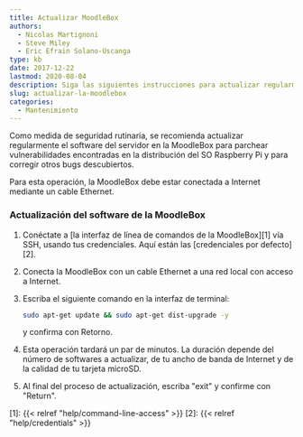 ```yaml
---
title: Actualizar MoodleBox
authors:
  - Nicolas Martignoni
  - Steve Miley
  - Eric Efrain Solano-Uscanga
type: kb
date: 2017-12-22
lastmod: 2020-08-04
description: Siga las siguientes instrucciones para actualizar regularmente su MoodleBox
slug: actualizar-la-moodlebox
categories:
  - Mantenimiento
---
```

Como medida de seguridad rutinaria, se recomienda actualizar regularmente el software del servidor en la MoodleBox para parchear vulnerabilidades encontradas en la distribución del SO Raspberry Pi y para corregir otros bugs descubiertos.

Para esta operación, la MoodleBox debe estar conectada a Internet mediante un cable Ethernet.

### Actualización del software de la MoodleBox

  1. Conéctate a [la interfaz de línea de comandos de la MoodleBox][1] vía SSH, usando tus credenciales. Aquí están las [credenciales por defecto][2].
  2. Conecta la MoodleBox con un cable Ethernet a una red local con acceso a Internet.
  3. Escriba el siguiente comando en la interfaz de terminal:

      ```bash
      sudo apt-get update && sudo apt-get dist-upgrade -y
      ```
      y confirma con Retorno.
  4. Esta operación tardará un par de minutos. La duración depende del número de softwares a actualizar, de tu ancho de banda de Internet y de la calidad de tu tarjeta microSD.
  5. Al final del proceso de actualización, escriba "exit" y confirme con "Return".

 [1]: {{< relref "help/command-line-access" >}}
 [2]: {{< relref "help/credentials" >}}
